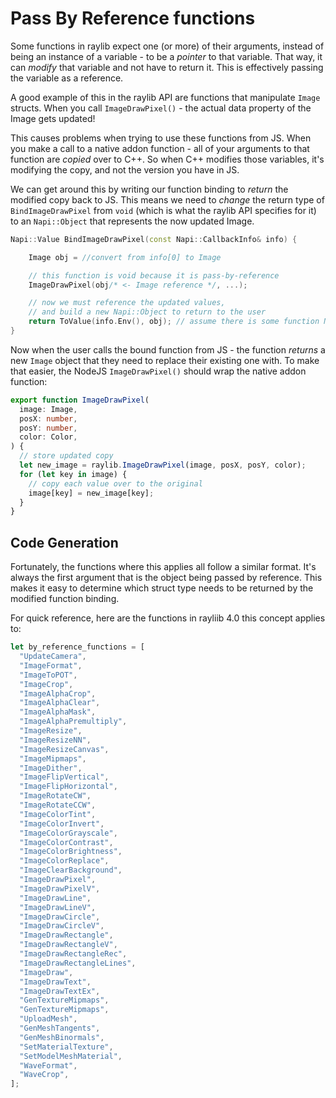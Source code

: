 # Pass By Reference functions

Some functions in raylib expect one (or more) of their arguments, instead of
being an instance of a variable - to be a _pointer_ to that variable. That way,
it can _modify_ that variable and not have to return it. This is effectively
passing the variable as a reference.

A good example of this in the raylib API are functions that manipulate `Image`
structs. When you call `ImageDrawPixel()` - the actual data property of the
Image gets updated!

This causes problems when trying to use these functions from JS. When you make a
call to a native addon function - all of your arguments to that function are
_copied_ over to C++. So when C++ modifies those variables, it's modifying the
copy, and not the version you have in JS.

We can get around this by writing our function binding to _return_ the modified
copy back to JS. This means we need to _change_ the return type of
`BindImageDrawPixel` from `void` (which is what the raylib API specifies for it)
to an `Napi::Object` that represents the now updated Image.

```cpp
Napi::Value BindImageDrawPixel(const Napi::CallbackInfo& info) {

	Image obj = //convert from info[0] to Image

	// this function is void because it is pass-by-reference
	ImageDrawPixel(obj/* <- Image reference */, ...);

	// now we must reference the updated values,
	// and build a new Napi::Object to return to the user
	return ToValue(info.Env(), obj); // assume there is some function Napi::Value ToValue(napi_env env, Image obj) {}
}
```

Now when the user calls the bound function from JS - the function _returns_ a
new `Image` object that they need to replace their existing one with. To make
that easier, the NodeJS `ImageDrawPixel()` should wrap the native addon
function:

```ts
export function ImageDrawPixel(
  image: Image,
  posX: number,
  posY: number,
  color: Color,
) {
  // store updated copy
  let new_image = raylib.ImageDrawPixel(image, posX, posY, color);
  for (let key in image) {
    // copy each value over to the original
    image[key] = new_image[key];
  }
}
```

## Code Generation

Fortunately, the functions where this applies all follow a similar format. It's
always the first argument that is the object being passed by reference. This
makes it easy to determine which struct type needs to be returned by the
modified function binding.

For quick reference, here are the functions in rayliib 4.0 this concept applies
to:

```js
let by_reference_functions = [
  "UpdateCamera",
  "ImageFormat",
  "ImageToPOT",
  "ImageCrop",
  "ImageAlphaCrop",
  "ImageAlphaClear",
  "ImageAlphaMask",
  "ImageAlphaPremultiply",
  "ImageResize",
  "ImageResizeNN",
  "ImageResizeCanvas",
  "ImageMipmaps",
  "ImageDither",
  "ImageFlipVertical",
  "ImageFlipHorizontal",
  "ImageRotateCW",
  "ImageRotateCCW",
  "ImageColorTint",
  "ImageColorInvert",
  "ImageColorGrayscale",
  "ImageColorContrast",
  "ImageColorBrightness",
  "ImageColorReplace",
  "ImageClearBackground",
  "ImageDrawPixel",
  "ImageDrawPixelV",
  "ImageDrawLine",
  "ImageDrawLineV",
  "ImageDrawCircle",
  "ImageDrawCircleV",
  "ImageDrawRectangle",
  "ImageDrawRectangleV",
  "ImageDrawRectangleRec",
  "ImageDrawRectangleLines",
  "ImageDraw",
  "ImageDrawText",
  "ImageDrawTextEx",
  "GenTextureMipmaps",
  "GenTextureMipmaps",
  "UploadMesh",
  "GenMeshTangents",
  "GenMeshBinormals",
  "SetMaterialTexture",
  "SetModelMeshMaterial",
  "WaveFormat",
  "WaveCrop",
];
```
